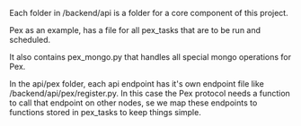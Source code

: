 Each folder in /backend/api is a folder for a core component of this project.

Pex as an example, has a file for all pex_tasks that are to be run and scheduled.

It also contains pex_mongo.py that handles all special mongo operations for Pex.

In the api/pex folder, each api endpoint has it's own endpoint file like
/backend/api/pex/register.py. In this case the Pex protocol needs a function to
call that endpoint on other nodes, se we map these endpoints to functions stored
in pex_tasks to keep things simple.

